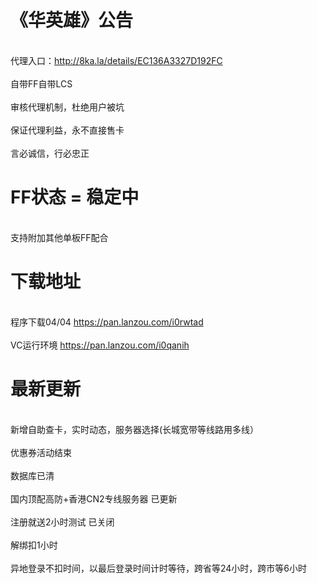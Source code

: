 # 《华英雄》公告 

</br> 代理入口：http://8ka.la/details/EC136A3327D192FC </br>
</br> 自带FF自带LCS</br>
</br> 审核代理机制，杜绝用户被坑</br> 
</br> 保证代理利益，永不直接售卡</br>
</br> 言必诚信，行必忠正</br>

#  FF状态 = 稳定中   

</br> 支持附加其他单板FF配合 </br>

#  下载地址

</br>程序下载04/04 https://pan.lanzou.com/i0rwtad</br>
</br>VC运行环境 https://pan.lanzou.com/i0qanih</br>


 # 最新更新
 
</br> 新增自助查卡，实时动态，服务器选择(长城宽带等线路用多线）</br>
</br> 优惠券活动结束</br>
</br> 数据库已清</br>
</br> 国内顶配高防+香港CN2专线服务器 已更新</br>
</br> 注册就送2小时测试 已关闭  </br>
</br> 解绑扣1小时</br>
</br> 异地登录不扣时间，以最后登录时间计时等待，跨省等24小时，跨市等6小时</br> 
